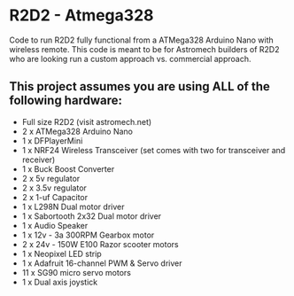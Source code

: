# R2D2 - Atmega328

Code to run R2D2 fully functional from a ATMega328 Arduino Nano with wireless remote.
This code is meant to be for Astromech builders of R2D2 who are looking run a custom approach vs. commercial approach.

## This project assumes you are using ALL of the following hardware:
- Full size R2D2 (visit astromech.net)
- 2 x ATMega328 Arduino Nano
- 1 x DFPlayerMini
- 1 x NRF24 Wireless Transceiver (set comes with two for transceiver and receiver)
- 1 x Buck Boost Converter
- 2 x 5v regulator
- 2 x 3.5v regulator
- 2 x 1-uf Capacitor
- 1 x L298N Dual motor driver
- 1 x Sabortooth 2x32 Dual motor driver
- 1 x Audio Speaker
- 1 x 12v - 3a 300RPM Gearbox motor
- 2 x 24v - 150W E100 Razor scooter motors
- 1 x Neopixel LED strip
- 1 x Adafruit 16-channel PWM & Servo driver
- 11 x SG90 micro servo motors
- 1 x Dual axis joystick
